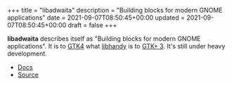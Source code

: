 +++
title = "libadwaita"
description = "Building blocks for modern GNOME applications"
date = 2021-09-07T08:50:45+00:00
updated = 2021-09-07T08:50:45+00:00
draft = false
+++

**libadwaita** describes itself as "Building blocks for modern GNOME applications". It is to [GTK4](../gtk4) what [libhandy](../libhandy) is to [GTK+ 3](../gtk3). It's still under heavy development. 

* [Docs](https://gnome.pages.gitlab.gnome.org/libadwaita/doc/)
* [Source](https://gitlab.gnome.org/GNOME/libadwaita)